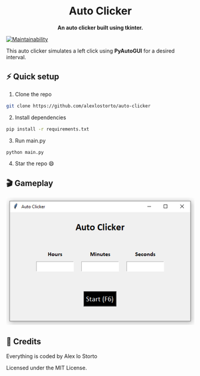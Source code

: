 <h1 align="center">Auto Clicker</h1>

<p align="center">
  <b>An auto clicker built using tkinter.</b>
</p>

[![Maintainability](https://img.shields.io/codeclimate/maintainability/alexlostorto/auto-clicker?style=for-the-badge&message=Code+Climate&labelColor=222222&logo=Code+Climate&logoColor=FFFFFF)](https://codeclimate.com/github/alexlostorto/auto-clicker/maintainability)

This auto clicker simulates a left click using **PyAutoGUI** for a desired interval.

## ⚡ Quick setup

1. Clone the repo

```bash
git clone https://github.com/alexlostorto/auto-clicker
```

2. Install dependencies

```bash
pip install -r requirements.txt
```

3. Run main.py

```bash
python main.py
```

4. Star the repo 😄

## 🎬 Gameplay

<p align="center">
  <img width="600px" src="https://github.com/alexlostorto/auto-clicker/raw/main/.github/program.png">
</p>

## 📜 Credits

Everything is coded by Alex lo Storto

Licensed under the MIT License.
